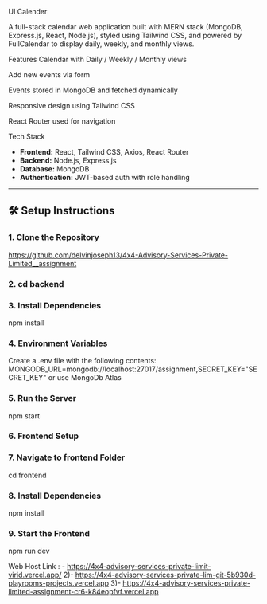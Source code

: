 UI Calender

A full-stack calendar web application built with MERN stack (MongoDB, Express.js, React, Node.js), styled using Tailwind CSS, and powered by FullCalendar to display daily, weekly, and monthly views.

Features
 Calendar with Daily / Weekly / Monthly views

 Add new events via form

 Events stored in MongoDB and fetched dynamically

 Responsive design using Tailwind CSS

 React Router used for navigation

Tech Stack

- **Frontend:** React, Tailwind CSS, Axios, React Router
- **Backend:** Node.js, Express.js
- **Database:** MongoDB
- **Authentication:** JWT-based auth with role handling

---

## 🛠 Setup Instructions

### 1. Clone the Repository
[https://github.com/delvinjoseph13/4x4-Advisory-Services-Private-Limited__assignment
](https://github.com/delvinjoseph13/FusionCode_Software_Solutions)
### 2. cd backend

### 3. Install Dependencies

npm install

### 4. Environment Variables

Create a .env file with the following contents: MONGODB_URL=mongodb://localhost:27017/assignment,SECRET_KEY="SECRET_KEY" or use MongoDb Atlas

### 5. Run the Server

npm start

### 6. Frontend Setup

### 7. Navigate to frontend Folder

cd frontend 

### 8. Install Dependencies

npm install

### 9. Start the Frontend

npm run dev


Web Host Link : - https://4x4-advisory-services-private-limit-virid.vercel.app/
2)- https://4x4-advisory-services-private-lim-git-5b930d-playrooms-projects.vercel.app
3)- https://4x4-advisory-services-private-limited-assignment-cr6-k84eopfvf.vercel.app
